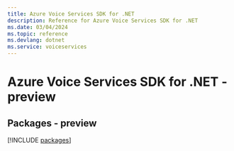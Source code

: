 ```yaml
---
title: Azure Voice Services SDK for .NET
description: Reference for Azure Voice Services SDK for .NET
ms.date: 03/04/2024
ms.topic: reference
ms.devlang: dotnet
ms.service: voiceservices
---
```

# Azure Voice Services SDK for .NET - preview
## Packages - preview
[!INCLUDE [packages](voice-services-index.md)]